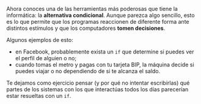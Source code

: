 Ahora conoces una de las herramientas más poderosas que tiene la informática: la **alternativa condicional**. Aunque parezca algo sencillo, esto es lo que permite que los programas reaccionen de diferente forma ante distintos estímulos y que los computadores **tomen decisiones**.

Algunos ejemplos de esto:

* en Facebook, probablemente exista un `if` que determine si puedes ver el perfil de alguien o no;
* cuando tomas el metro y pagas con tu tarjeta BIP, la máquina decide si puedes viajar o no dependiendo de si te alcanza el saldo.

Te dejamos como ejercicio pensar (y por qué no intentar escribirlas) qué partes de los sistemas con los que interactúas todos los días parecerían estar resueltas con un `if`.
